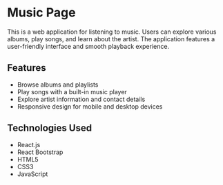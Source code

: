 # Music Page

This is a web application for listening to music. Users can explore various albums, play songs, and learn about the artist. The application features a user-friendly interface and smooth playback experience.

## Features

- Browse albums and playlists
- Play songs with a built-in music player
- Explore artist information and contact details
- Responsive design for mobile and desktop devices

## Technologies Used

- React.js
- React Bootstrap
- HTML5
- CSS3
- JavaScript
